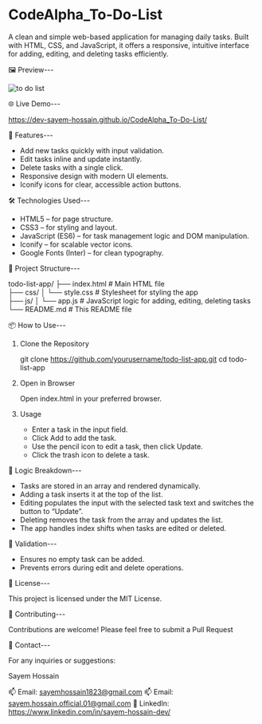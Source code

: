 # CodeAlpha_To-Do-List

A clean and simple web-based application for managing daily tasks. Built with HTML, CSS, and JavaScript, it offers a responsive, intuitive interface for adding, editing, and deleting tasks efficiently.

🖼️ Preview---

![to do list](https://github.com/user-attachments/assets/53e58e4f-4f72-447f-84e8-0007f48e66fe)

🌐 Live Demo---

  https://dev-sayem-hossain.github.io/CodeAlpha_To-Do-List/

🚀 Features---

  * Add new tasks quickly with input validation.
  * Edit tasks inline and update instantly.
  * Delete tasks with a single click.
  * Responsive design with modern UI elements.
  * Iconify icons for clear, accessible action buttons.

🛠️ Technologies Used---

  * HTML5 – for page structure.
  * CSS3 – for styling and layout.
  * JavaScript (ES6) – for task management logic and DOM manipulation.
  * Iconify – for scalable vector icons.
  * Google Fonts (Inter) – for clean typography.

📁 Project Structure---

  todo-list-app/
├── index.html          # Main HTML file  
├── css/
│   └── style.css       # Stylesheet for styling the app  
├── js/
│   └── app.js          # JavaScript logic for adding, editing, deleting tasks  
└── README.md           # This README file  

📦 How to Use---

  1. Clone the Repository

     git clone https://github.com/yourusername/todo-list-app.git
     cd todo-list-app

  2. Open in Browser
     
     Open index.html in your preferred browser.

  3. Usage

     * Enter a task in the input field.
     * Click Add to add the task.
     * Use the pencil icon to edit a task, then click Update.
     * Click the trash icon to delete a task.

🧠 Logic Breakdown---

  * Tasks are stored in an array and rendered dynamically.
  * Adding a task inserts it at the top of the list.
  * Editing populates the input with the selected task text and switches the button to “Update”.
  * Deleting removes the task from the array and updates the list.
  * The app handles index shifts when tasks are edited or deleted.

🧪 Validation---

  * Ensures no empty task can be added.
  * Prevents errors during edit and delete operations.

📜 License---

This project is licensed under the MIT License.

🤝 Contributing---

Contributions are welcome! Please feel free to submit a Pull Request

📧 Contact---

For any inquiries or suggestions:

   Sayem Hossain
   
   📫 Email: sayemhossain1823@gmail.com
   📫 Email: sayem.hossain.official.01@gmail.com
   🔗 LinkedIn: https://www.linkedin.com/in/sayem-hossain-dev/
   


  
